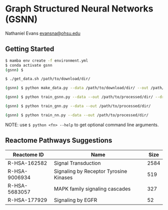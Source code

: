 # Graph Structured Neural Networks (GSNN)

Nathaniel Evans 
evansna@ohsu.edu

## Getting Started

```bash 
$ mamba env create -f environment.yml 
$ conda activate gsnn 
(gsnn) $
```

```bash 
$ ./get_data.sh /path/to/download/dir/
```

```bash 
(gsnn) $ python make_data.py --data /path/to/download/dir/ --out /path/to/processed/dir/ --pathways R-HSA-9006934 --feature_space landmark best-inferred --stitch_targets --targetome_targets
```

```bash 
(gsnn) $ python train_gsnn.py --data --out /path/to/processed/dir/ --dropout 0.2 --channels 4 --lr 5e-3 --clip_grad 2
```

```bash 
(gsnn) $ python train_gnn.py --data --out /path/to/processed/dir/
```

```bash 
(gsnn) $ python train_nn.py --data --out /path/to/processed/dir/
```

NOTE: use ```$ python <fn> --help``` to get optional command line arguments. 


## Reactome Pathways Suggestions

| **Reactome ID** 	| **Name**                               	| **Size** 	|
|-----------------	|----------------------------------------	|----------	|
| R-HSA-162582    	| Signal Transduction                    	| 2584     	|
| R-HSA-9006934   	| Signaling by Receptor Tyrosine Kinases 	| 519      	|
| R-HSA-5683057   	| MAPK family signaling cascades         	| 327      	|
| R-HSA-177929    	| Signaling by EGFR                      	| 52       	|
